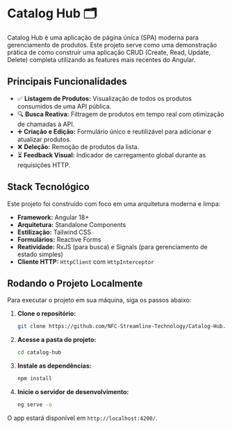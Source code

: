 # Catalog Hub 🗂️

Catalog Hub é uma aplicação de página única (SPA) moderna para gerenciamento de produtos. Este projeto serve como uma demonstração prática de como construir uma aplicação CRUD (Create, Read, Update, Delete) completa utilizando as features mais recentes do Angular.

## Principais Funcionalidades

-   ✅ **Listagem de Produtos:** Visualização de todos os produtos consumidos de uma API pública.
-   🔍 **Busca Reativa:** Filtragem de produtos em tempo real com otimização de chamadas à API.
-   ➕ **Criação e Edição:** Formulário único e reutilizável para adicionar e atualizar produtos.
-   ❌ **Deleção:** Remoção de produtos da lista.
-   ⏳ **Feedback Visual:** Indicador de carregamento global durante as requisições HTTP.

## Stack Tecnológico

Este projeto foi construído com foco em uma arquitetura moderna e limpa:

-   **Framework:** Angular 18+
-   **Arquitetura:** Standalone Components
-   **Estilização:** Tailwind CSS
-   **Formulários:** Reactive Forms
-   **Reatividade:** RxJS (para busca) e Signals (para gerenciamento de estado simples)
-   **Cliente HTTP:** `HttpClient` com `HttpInterceptor`

## Rodando o Projeto Localmente

Para executar o projeto em sua máquina, siga os passos abaixo:

1.  **Clone o repositório:**
    ```bash
    git clone https://github.com/NFC-Streamline-Technology/Catalog-Hub.git
    ```

2.  **Acesse a pasta do projeto:**
    ```bash
    cd catalog-hub
    ```

3.  **Instale as dependências:**
    ```bash
    npm install
    ```

4.  **Inicie o servidor de desenvolvimento:**
    ```bash
    ng serve -o
    ```

O app estará disponível em `http://localhost:4200/`.
